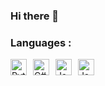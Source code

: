 ### Hi there 👋

<!--
**fafa-992/fafa-992** is a ✨ _special_ ✨ repository because its `README.md` (this file) appears on your GitHub profile.

Here are some ideas to get you started:

- 🔭 I’m currently working on ...
- 🌱 I’m currently learning ...
- 👯 I’m looking to collaborate on ...
- 🤔 I’m looking for help with ...
- 💬 Ask me about ...
- 📫 How to reach me: ...
- 😄 Pronouns: ...
- ⚡ Fun fact: ...
-->

### Languages :
<img src="https://cdn.jsdelivr.net/gh/devicons/devicon/icons/python/python-original.svg" aling="left" alt="Python" width="26px" style="padding-right:10px;" /><img src="https://cdn.jsdelivr.net/gh/devicons/devicon/icons/csharp/csharp-original.svg" aling="left" alt="C#" width="26px" style="padding-right:10px;" /><img src="https://cdn.jsdelivr.net/gh/devicons/devicon/icons/java/java-original.svg" aling="left" alt="Java" width="26px" style="padding-right:10px;" /><img src="https://cdn.jsdelivr.net/gh/devicons/devicon/icons/javascript/javascript-original.svg" aling="left" alt="JavaScript" width="26px" style="padding-right:10px;" />
